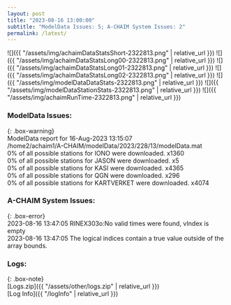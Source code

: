 ```yaml
---
layout: post
title: "2023-08-16 13:00:00"
subtitle: "ModelData Issues: 5; A-CHAIM System Issues: 2"
permalink: /latest/
---
```


![]({{ "/assets/img/achaimDataStatsShort-2322813.png" | relative_url }})
![]({{ "/assets/img/achaimDataStatsLong00-2322813.png" | relative_url }})
![]({{ "/assets/img/achaimDataStatsLong01-2322813.png" | relative_url }})
![]({{ "/assets/img/achaimDataStatsLong02-2322813.png" | relative_url }})
![]({{ "/assets/img/modelDataDataStats-2322813.png" | relative_url }})
![]({{ "/assets/img/modelDataStationStats-2322813.png" | relative_url }})
![]({{ "/assets/img/achaimRunTime-2322813.png" | relative_url }})


### ModelData Issues:  
  
{: .box-warning}  
 ModelData report for 16-Aug-2023 13:15:07   
 /home2/achaim1/A-CHAIM/modelData/2023/228/13/modelData.mat   
 0% of all possible stations for IONO were downloaded. x1360   
 0% of all possible stations for JASON were downloaded. x5   
 0% of all possible stations for KASI were downloaded. x4365   
 0% of all possible stations for QGN were downloaded. x296   
 0% of all possible stations for KARTVERKET were downloaded. x4074   
  
### A-CHAIM System Issues:  
  
{: .box-error}  
2023-08-16 13:47:05 RINEX303o:No valid times were found, vIndex is empty  
2023-08-16 13:47:05 The logical indices contain a true value outside of the array bounds.  

### Logs:  
  
{: .box-note}  
[Logs.zip]({{ "/assets/other/logs.zip" | relative_url }})  
[Log Info]({{ "/logInfo" | relative_url }})  
